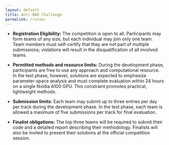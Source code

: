 ```yaml
---
layout: default
title: Anti-BAD Challenge
permalink: /rules/
---
```


- **Registration Eligibility:** The competition is open to all. Participants may form teams of any size, but each individual may join only one team. Team members must self-certify that they are not part of multiple submissions; violations will result in the disqualification of all involved teams.

- **Permitted methods and resource limits:** During the development phase, participants are free to use any approach and computational resource. In the test phase, however, solutions are expected to emphasize parameter-space analysis and must complete evaluation within 24 hours on a single Nvidia A100 GPU. This constraint promotes practical, lightweight methods.

- **Submission limits:** Each team may submit up to three entries per day per track during the development phase. In the test phase, each team is allowed a maximum of five submissions per track for final evaluation.

- **Finalist obligations:** The top three teams will be required to submit their code and a detailed report describing their methodology. Finalists will also be invited to present their solutions at the official competition session.
